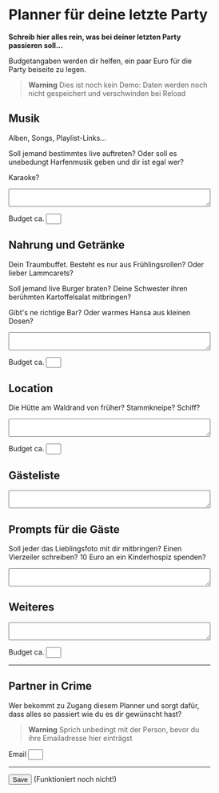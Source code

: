 # Planner für deine letzte Party

**Schreib hier alles rein, was bei deiner letzten Party passieren soll...**

Budgetangaben werden dir helfen, ein paar Euro für die Party beiseite zu legen.


> **Warning**
> Dies ist noch kein Demo: Daten werden noch nicht gespeichert und verschwinden bei Reload

## Musik

Alben, Songs, Playlist-Links...

Soll jemand bestimmtes live auftreten? Oder soll es unebedungt Harfenmusik geben und dir ist egal wer?

Karaoke?

<textarea>
</textarea>

Budget ca.
<input type="number" />


## Nahrung und Getränke

Dein Traumbuffet. Besteht es nur aus Frühlingsrollen? Oder lieber Lammcarets?

Soll jemand live Burger braten? Deine Schwester ihren berühmten Kartoffelsalat mitbringen?

Gibt's ne richtige Bar? Oder warmes Hansa aus kleinen Dosen?

<textarea>
</textarea>

Budget ca.
<input type="number" />

## Location

Die Hütte am Waldrand von früher? Stammkneipe? Schiff?

<textarea>
</textarea>

Budget ca.
<input type="number" />

## Gästeliste

<textarea>
</textarea>


## Prompts für die Gäste

Soll jeder das Lieblingsfoto mit dir mitbringen? Einen Vierzeiler schreiben? 10 Euro an ein Kinderhospiz spenden? 

<textarea>
</textarea>

## Weiteres

<textarea>
</textarea>

Budget ca.
<input type="number" />

---

## Partner in Crime

Wer bekommt zu Zugang diesem Planner und sorgt dafür, dass alles so passiert wie du es dir gewünscht hast?

> **Warning**
> Sprich unbedingt mit der Person, bevor du ihre Emailadresse hier einträgst

Email
<input type="email" />

---

<button>Save</button> (Funktioniert noch nicht!)


<style>
* { box-sizing: border-box; }
input { width: 4ch; }
textarea { width: 100%;}
</style>
